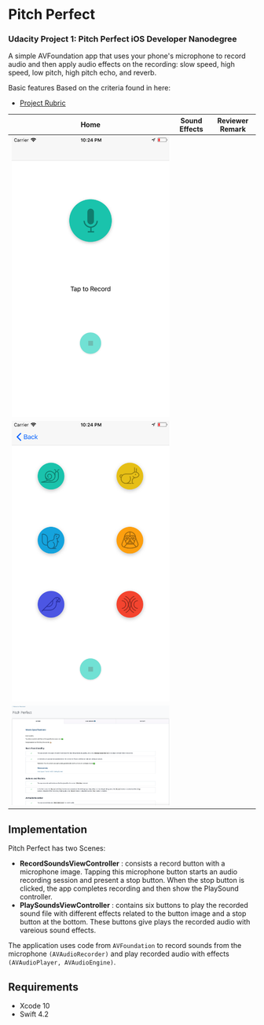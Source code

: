 # Pitch Perfect

### Udacity Project 1: Pitch Perfect iOS Developer Nanodegree

A simple AVFoundation app that uses your phone's microphone to record audio and then apply audio effects on the recording: slow speed, high speed, low pitch, high pitch echo, and reverb.

Basic features Based on the criteria found in here:

- [Project Rubric](https://docs.google.com/document/d/1LlcUT90j-ItbRQpB3ivLHwjP-KgKOUdoOLpz0WirpSo/pub?embedded=true)


|Home|Sound Effects|Reviewer Remark|
|--|---|----------------------|
|![Home](ScreenShots/ScreenShot1.png)|
![Sound Effects](ScreenShots/ScreenShot2.png)|
![Reviewer Remark](ScreenShots/ScreenShot3.png)|

## Implementation

Pitch Perfect has two Scenes:

- **RecordSoundsViewController** : consists a record button with a microphone image. Tapping this microphone button starts an audio recording session and present a stop button. When the stop button is clicked, the app completes recording and then show the PlaySound controller.
- **PlaySoundsViewController** : contains six buttons to play the recorded sound file with different effects related to the button image and a stop button at the bottom. These buttons give plays the recorded audio with vareious sound effects.

The application uses code from `AVFoundation` to record sounds from the microphone `(AVAudioRecorder)` and play recorded audio with effects `(AVAudioPlayer, AVAudioEngine)`.

## Requirements

- Xcode 10
- Swift 4.2
